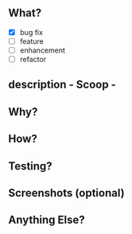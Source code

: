## What?

- [x] bug fix
- [ ] feature
- [ ] enhancement
- [ ] refactor

## description - Scoop -

## Why?

## How?

## Testing?

## Screenshots (optional)

## Anything Else?
